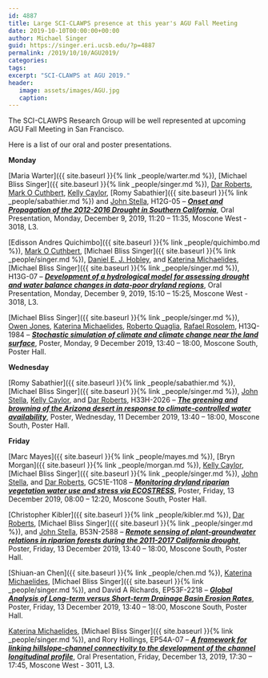 ```yaml
---
id: 4887
title: Large SCI-CLAWPS presence at this year's AGU Fall Meeting
date: 2019-10-10T00:00:00+00:00
author: Michael Singer
guid: https://singer.eri.ucsb.edu/?p=4887
permalink: /2019/10/10/AGU2019/
categories:
tags:
excerpt: "SCI-CLAWPS at AGU 2019."
header:
   image: assets/images/AGU.jpg
   caption: 
---
```


The SCI-CLAWPS Research Group will be well represented at upcoming AGU Fall Meeting in San Francisco.

Here is a list of our oral and poster presentations.

**Monday**

[Maria Warter]({{ site.baseurl }}{% link _people/warter.md %}), [Michael Bliss Singer]({{ site.baseurl }}{% link _people/singer.md %}), [Dar Roberts](https://sites.google.com/site/ucsbviperlab/), [Mark O Cuthbert](https://www.cardiff.ac.uk/people/view/617129-cuthbert-mark), [Kelly Caylor](https://caylor.eri.ucsb.edu/caylor), [Romy Sabathier]({{ site.baseurl }}{% link _people/sabathier.md %}) and [John Stella](https://www.esf.edu/faculty/stella/), <span class="itemNumber">H12G-05 &#8211; <span class="PaperListTitle"><a href="https://agu.confex.com/agu/fm19/meetingapp.cgi/Paper/496318"><em><strong>Onset and Propagation of the 2012-2016 Drought in Southern California</strong></em></a>, Oral Presentation, </span><span class="SlotDate">Monday, December 9, 2019, </span><span class="SlotTime">11:20 &#8211; 11:35, </span>Moscone West - 3018, L3.

[Edisson Andres Quichimbo]({{ site.baseurl }}{% link _people/quichimbo.md %}), [Mark O Cuthbert](https://www.cardiff.ac.uk/people/view/617129-cuthbert-mark), [Michael Bliss Singer]({{ site.baseurl }}{% link _people/singer.md %}), [Daniel E. J. Hobley](https://www.cardiff.ac.uk/people/view/481890-), and [Katerina Michaelides](http://www.bristol.ac.uk/geography/people/katerina-michaelides/overview.html), [Michael Bliss Singer]({{ site.baseurl }}{% link _people/singer.md %}), <span class="itemNumber"> H13G-07 &#8211; <span class="PaperListTitle"><a href="https://agu.confex.com/agu/fm19/meetingapp.cgi/Paper/514793"><em><strong>Development of a hydrological model for assessing drought and water balance changes in data-poor dryland regions</strong></em></a>, Oral Presentation, </span><span class="SlotDate">Monday, December 9, 2019, </span><span class="SlotTime">15:10 &#8211; 15:25, </span>Moscone West - 3018, L3.

[Michael Bliss Singer]({{ site.baseurl }}{% link _people/singer.md %}), [Owen Jones](https://www.cardiff.ac.uk/people/view/556930-jones-owen), [Katerina Michaelides](http://www.bristol.ac.uk/geography/people/katerina-michaelides/overview.html), [Roberto Quaglia](http://wisecdt.org.uk/wise_people/roberto-quaglia/), [Rafael Rosolem](http://www.bristol.ac.uk/engineering/people/rafael-rosolem/overview.html), H13Q-1984 &#8211; <span class="PaperListTitle"><a href="https://agu.confex.com/agu/fm19/meetingapp.cgi/Paper/509200"><em><strong>Stochastic simulation of climate and climate change near the land surface</strong></em></a>, Poster, Monday, 9 December 2019, 13:40 &#8211; 18:00, Moscone South, Poster Hall. </span>


**Wednesday**

[Romy Sabathier]({{ site.baseurl }}{% link _people/sabathier.md %}), [Michael Bliss Singer]({{ site.baseurl }}{% link _people/singer.md %}), [John Stella](https://www.esf.edu/faculty/stella/), [Kelly Caylor](https://caylor.eri.ucsb.edu/caylor), and [Dar Roberts](https://sites.google.com/site/ucsbviperlab/), H33H-2026 &#8211; <span class="PaperListTitle"><a href="https://agu.confex.com/agu/fm19/meetingapp.cgi/Paper/533679"><em><strong>The greening and browning of the Arizona desert in response to climate-controlled water availability</strong></em></a>, Poster, Wednesday, 11 December 2019, 13:40 &#8211; 18:00, Moscone South, Poster Hall. </span>

**Friday**

[Marc Mayes]({{ site.baseurl }}{% link _people/mayes.md %}), [Bryn Morgan]({{ site.baseurl }}{% link _people/morgan.md %}), [Kelly Caylor](https://caylor.eri.ucsb.edu/caylor), [Michael Bliss Singer]({{ site.baseurl }}{% link _people/singer.md %}), [John Stella](https://www.esf.edu/faculty/stella/), and [Dar Roberts](https://sites.google.com/site/ucsbviperlab/), GC51E-1108 &#8211; <span class="PaperListTitle"><a href="https://agu.confex.com/agu/fm19/meetingapp.cgi/Paper/500502"><em><strong>Monitoring dryland riparian vegetation water use and stress via ECOSTRESS</strong></em></a>, Poster, Friday, 13 December 2019, 08:00 &#8211; 12:20, Moscone South, Poster Hall. </span>

[Christopher  Kibler]({{ site.baseurl }}{% link _people/kibler.md %}), [Dar Roberts](https://sites.google.com/site/ucsbviperlab/), [Michael Bliss Singer]({{ site.baseurl }}{% link _people/singer.md %}), and [John Stella](https://www.esf.edu/faculty/stella/), <span class="itemNumber"> B53N-2588 &#8211; <span class="PaperListTitle"><a href="https://agu.confex.com/agu/fm19/meetingapp.cgi/Paper/617546"><em><strong>Remote sensing of plant-groundwater relations in riparian forests during the 2011-2017 California drought</strong></em></a>, Poster, Friday, 13 December 2019, 13:40 &#8211; 18:00, Moscone South, Poster Hall. </span>

[Shiuan-an Chen]({{ site.baseurl }}{% link _people/chen.md %}), [Katerina Michaelides](http://www.bristol.ac.uk/geography/people/katerina-michaelides/overview.html), [Michael Bliss Singer]({{ site.baseurl }}{% link _people/singer.md %}), and David A Richards, <span class="itemNumber"> EP53F-2218 &#8211; <span class="PaperListTitle"><a href="https://agu.confex.com/agu/fm19/meetingapp.cgi/Paper/550532"><em><strong>Global Analysis of Long-term versus Short-term Drainage Basin Erosion Rates</strong></em></a>, Poster, Friday, 13 December 2019, 13:40 &#8211; 18:00, Moscone South, Poster Hall. </span>

[Katerina Michaelides](http://www.bristol.ac.uk/geography/people/katerina-michaelides/overview.html), [Michael Bliss Singer]({{ site.baseurl }}{% link _people/singer.md %}), and Rory Hollings, <span class="itemNumber"> EP54A-07 &#8211; <span class="PaperListTitle"><a href="https://agu.confex.com/agu/fm19/meetingapp.cgi/Paper/509249"><em><strong>A framework for linking hillslope-channel connectivity to the development of the channel longitudinal profile</strong></em></a>, Oral Presentation, </span><span class="SlotDate">Friday, December 13, 2019, </span><span class="SlotTime">17:30 &#8211; 17:45, </span>Moscone West - 3011, L3.










